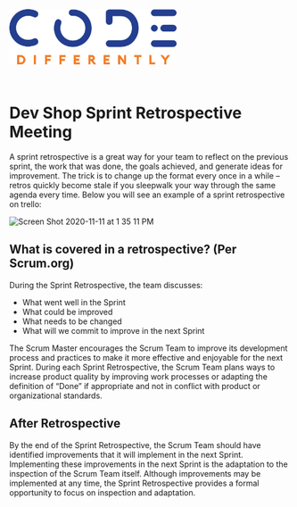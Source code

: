 <img src="../assets/code-diff-logo.png" style="width:300px; height: auto; margin-bottom: 2em;">


# Dev Shop Sprint Retrospective Meeting

A sprint retrospective is a great way for your team to reflect on the previous sprint, the work that was done, the goals achieved, and generate ideas for improvement. The trick is to change up the format every once in a while – retros quickly become stale if you sleepwalk your way through the same agenda every time. Below you will see an example of a sprint retrospective on trello:

<img width="1435" alt="Screen Shot 2020-11-11 at 1 35 11 PM" src="https://user-images.githubusercontent.com/54545904/98850544-ee463a80-2422-11eb-80d3-cad6012dd3fc.png">

## What is covered in a retrospective? (Per Scrum.org)
During the Sprint Retrospective, the team discusses:

- What went well in the Sprint
- What could be improved
- What needs to be changed
- What will we commit to improve in the next Sprint

The Scrum Master encourages the Scrum Team to improve its development process and practices to make it more effective and enjoyable for the next Sprint. During each Sprint Retrospective, the Scrum Team plans ways to increase product quality by improving work processes or adapting the definition of “Done” if appropriate and not in conflict with product or organizational standards.


## After Retrospective
By the end of the Sprint Retrospective, the Scrum Team should have identified improvements that it will implement in the next Sprint. Implementing these improvements in the next Sprint is the adaptation to the inspection of the Scrum Team itself. Although improvements may be implemented at any time, the Sprint Retrospective provides a formal opportunity to focus on inspection and adaptation.



